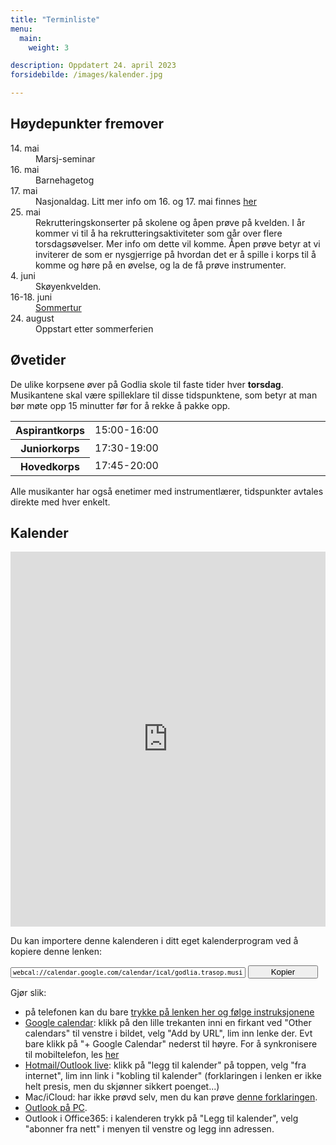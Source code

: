 ```yaml
---
title: "Terminliste"
menu:
  main:
    weight: 3

description: Oppdatert 24. april 2023
forsidebilde: /images/kalender.jpg

---
```


## Høydepunkter fremover

<dl>
<dt>14. mai</dt>
<dd>Marsj-seminar</dd>
<dt>16. mai</dt>
<dd>Barnehagetog</dd>
<dt>17. mai</dt>
<dd>Nasjonaldag. Litt mer info om 16. og 17. mai finnes <a href="/17-mai">her</a></dd>
<dt>25. mai</dt>
<dd>Rekrutteringskonserter på skolene og åpen prøve på kvelden. I år kommer vi til å ha rekrutteringsaktiviteter som går over flere torsdagsøvelser. Mer info om dette vil komme. Åpen prøve betyr at vi inviterer de som er nysgjerrige på hvordan det er å spille i korps til å komme og høre på en øvelse, og la de få prøve instrumenter.</dd>
<dt>4. juni</dt>
<dd>Skøyenkvelden.</dd>
<dt>16-18. juni</dt>
<dd><a href="/GT_sommertur-2023.pdf">Sommertur</a></dd>
<dt>24. august</dt>
<dd>Oppstart etter sommerferien</dd>
</dl>

## Øvetider

De ulike korpsene øver på Godlia skole til faste tider hver **torsdag**. Musikantene skal være spilleklare til disse tidspunktene, som betyr at man bør møte opp 15 minutter før for å rekke å pakke opp.

<table>
<colgroup>
    <col span="1" style="width: 20%;">
    <col span="1" style="width: 80%;">
</colgroup>
<tr><th>Aspirantkorps</th><td>15:00-16:00</td>
<tr><th>Juniorkorps</th>  <td>17:30-19:00</td>
<tr><th>Hovedkorps</th>   <td>17:45-20:00</td>
</table>

Alle musikanter har også enetimer med instrumentlærer, tidspunkter avtales direkte med hver enkelt.

## Kalender

<iframe src="https://calendar.google.com/calendar/embed?showTitle=0&amp;showNav=0&amp;showDate=0&amp;showCalendars=0&amp;showTz=0&amp;mode=AGENDA&amp;height=600&amp;wkst=2&amp;bgcolor=%23FFFFFF&amp;src=godlia.trasop.musikkorps%40gmail.com&amp;color=%2342104A&amp;ctz=Europe%2FOslo" style="border-width:0" width="100%" height="600" frameborder="0" scrolling="no"></iframe>

Du kan importere denne kalenderen i ditt eget kalenderprogram ved å kopiere denne lenken:

<input type="text" id="copytextarea"  style="width: calc(100% - 8rem); display: inline-block; font-family: monospace; font-size: small" value="webcal://calendar.google.com/calendar/ical/godlia.trasop.musikkorps%40gmail.com/public/basic.ics"></input>
<button id="copyTextBtn" style="width: 7rem">Kopier</button>

<script>
  copyTextarea = document.querySelector('#copytextarea');
  copyTextarea.addEventListener('click', function(event) {
    copyTextarea.focus();
    copyTextarea.select();
  });
  copyTextBtn = document.querySelector('#copyTextBtn');
  copyTextBtn.addEventListener('click', function(event) {
    copyTextarea.focus();
    copyTextarea.select();
    try {
      let successful = document.execCommand('copy');
    } catch(err) {
      alert('Unable to copy');
    }
  });
</script>

Gjør slik:

- på telefonen kan du bare [trykke på lenken her og følge instruksjonene](webcal://calendar.google.com/calendar/ical/godlia.trasop.musikkorps%40gmail.com/public/basic.ics)
- [Google calendar](https://support.google.com/calendar/answer/37100?co=GENIE.Platform%3DDesktop&amp;hl=en): klikk på den lille trekanten inni en firkant ved "Other calendars" til venstre i bildet, velg "Add by URL", lim inn lenke der. Evt bare klikk på "+ Google Calendar" nederst til høyre. For å synkronisere til mobiltelefon, les [her](https://support.google.com/calendar/answer/151674?hl=no)
- [Hotmail/Outlook live](https://support.office.com/en-us/article/Import-or-subscribe-to-a-calendar-in-Outlook-com-or-Outlook-on-the-web-CFF1429C-5AF6-41EC-A5B4-74F2C278E98C?ui=en-US&amp;rs=en-US&amp;ad=US&amp;fromAR=1): klikk på "legg til kalender" på toppen, velg "fra internet", lim inn link i "kobling til kalender" (forklaringen i lenken er ikke helt presis, men du skjønner sikkert poenget...)
- Mac/iCloud: har ikke prøvd selv, men du kan prøve [denne forklaringen](https://support.apple.com/en-us/HT202361).
- [Outlook på PC](https://support.office.com/en-us/article/View-and-subscribe-to-Internet-Calendars-f6248506-e144-4508-b658-c838b6067597).
- Outlook i Office365: i kalenderen trykk på "Legg til kalender", velg "abonner fra nett" i menyen til venstre og legg inn adressen.
